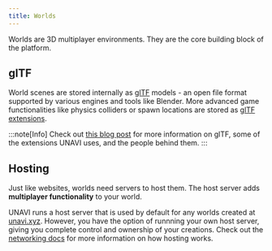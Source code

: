```yaml
---
title: Worlds
---
```


Worlds are 3D multiplayer environments.
They are the core building block of the platform.

## glTF


World scenes are stored internally as [glTF](https://github.com/KhronosGroup/glTF) models - an open file format supported by various engines and tools like Blender.
More advanced game functionalities like physics colliders or spawn locations are stored as [glTF extensions](https://github.com/KhronosGroup/glTF/blob/main/extensions/README.md). 

:::note[Info]
Check out [this blog post](https://mirror.xyz/m3org.eth/00qAzFnCCmAHrqGAQiqObgAD2x6E8wxKtsTSFtorhf0) for more information on glTF, some of the extensions UNAVI uses, and the people behind them.
:::

## Hosting

Just like websites, worlds need servers to host them.
The host server adds **multiplayer functionality** to your world.

UNAVI runs a host server that is used by default for any worlds created at [unavi.xyz](https://unavi.xyz).
However, you have the option of runnning your own host server, giving you complete control and ownership of your creations.
Check out the [networking docs](/wired-protocol/networking/#host) for more information on how hosting works.

